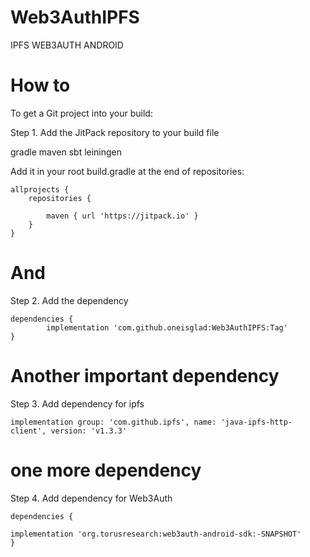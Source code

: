 # Web3AuthIPFS
IPFS WEB3AUTH ANDROID
# How to
To get a Git project into your build:


Step 1. Add the JitPack repository to your build file

gradle
maven
sbt
leiningen

Add it in your root build.gradle at the end of repositories:

	allprojects {
		repositories {
			
			maven { url 'https://jitpack.io' }
		}
	}
  
  
# And  
  
  
Step 2. Add the dependency

	dependencies {
	        implementation 'com.github.oneisglad:Web3AuthIPFS:Tag'
	}
  
  
# Another important dependency

  
Step 3. Add dependency for ipfs

	implementation group: 'com.github.ipfs', name: 'java-ipfs-http-client', version: 'v1.3.3'
  
  
# one more dependency

  
Step 4. Add dependency for Web3Auth

	dependencies {
    
    implementation 'org.torusresearch:web3auth-android-sdk:-SNAPSHOT'
    }
  
